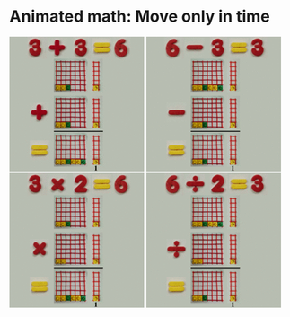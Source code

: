 # Animated math: Move only in time

![](../img/dynamic_d1_t_plus_240.gif) 
![](../img/dynamic_d1_t_minus_240.gif)
![](../img/dynamic_d1_t_times_240.gif)
![](../img/dynamic_d1_t_div_240.gif)
